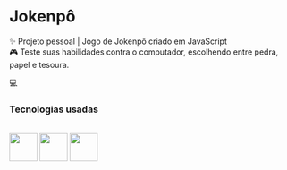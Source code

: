 # Jokenpô

✨ Projeto pessoal | Jogo de Jokenpô criado em JavaScript <br>
🎮 Teste suas habilidades contra o computador, escolhendo entre pedra, papel e tesoura. <br>

💻 

### Tecnologias usadas
<br>

<div>
<img src="https://cdn.jsdelivr.net/gh/devicons/devicon/icons/html5/html5-plain.svg" width="50em" />
<img src="https://cdn.jsdelivr.net/gh/devicons/devicon/icons/css3/css3-plain.svg" width="50em"/>
<img src="https://cdn.jsdelivr.net/gh/devicons/devicon/icons/javascript/javascript-plain.svg" width="50em" />

</div>
